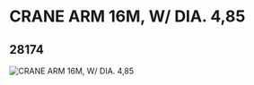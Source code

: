 # CRANE ARM 16M, W/ DIA. 4,85
## 28174
![CRANE ARM 16M, W/ DIA. 4,85](https://lc-www-live-s.legocdn.com/media/bricks/5/2/6160907.jpg)